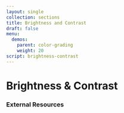 ```yaml
---
layout: single
collection: sections
title: Brightness and Contrast
draft: false
menu:
  demos:
    parent: color-grading
    weight: 20
script: brightness-contrast
---
```


# Brightness & Contrast

### External Resources

